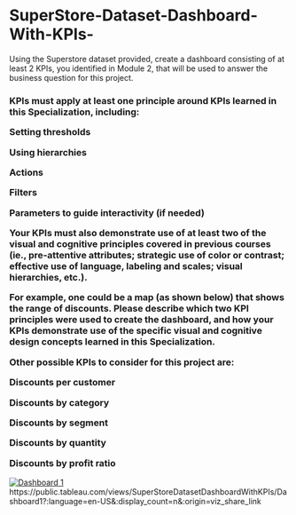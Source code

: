 # SuperStore-Dataset-Dashboard-With-KPIs-
Using the Superstore dataset provided, create a dashboard consisting of at least 2 KPIs, you identified in Module 2, that will be used to answer the business question for this project. 

<h3>
KPIs must apply at least one principle around KPIs learned in this Specialization, including:

Setting thresholds

Using hierarchies

Actions

Filters

Parameters to guide interactivity (if needed) 

Your KPIs must also demonstrate use of at least two of the visual and cognitive principles covered in previous courses (ie., pre-attentive attributes; strategic use of color or contrast; effective use of language, labeling and scales; visual hierarchies, etc.).

For example, one could be a map (as shown below) that shows the range of discounts. Please describe which two KPI principles were used to create the dashboard, and how your KPIs demonstrate use of the specific visual and cognitive design concepts learned in this Specialization.  

Other possible KPIs to consider for this project are: 

Discounts per customer

Discounts by category

Discounts by segment

Discounts by quantity

Discounts by profit ratio

</h3>

<div class='tableauPlaceholder' id='viz1666255411516' style='position: relative'><noscript><a href='#'><img alt='Dashboard 1 ' src='https:&#47;&#47;public.tableau.com&#47;static&#47;images&#47;Su&#47;SuperStoreDatasetDashboardWithKPIs&#47;Dashboard1&#47;1_rss.png' style='border: none' /></a></noscript><object class='tableauViz'  style='display:none;'><param name='host_url' value='https%3A%2F%2Fpublic.tableau.com%2F' /> <param name='embed_code_version' value='3' /> <param name='site_root' value='' /><param name='name' value='SuperStoreDatasetDashboardWithKPIs&#47;Dashboard1' /><param name='tabs' value='no' /><param name='toolbar' value='yes' /><param name='static_image' value='https:&#47;&#47;public.tableau.com&#47;static&#47;images&#47;Su&#47;SuperStoreDatasetDashboardWithKPIs&#47;Dashboard1&#47;1.png' /> <param name='animate_transition' value='yes' /><param name='display_static_image' value='yes' /><param name='display_spinner' value='yes' /><param name='display_overlay' value='yes' /><param name='display_count' value='yes' /><param name='language' value='en-US' /></object></div>              
https://public.tableau.com/views/SuperStoreDatasetDashboardWithKPIs/Dashboard1?:language=en-US&:display_count=n&:origin=viz_share_link
